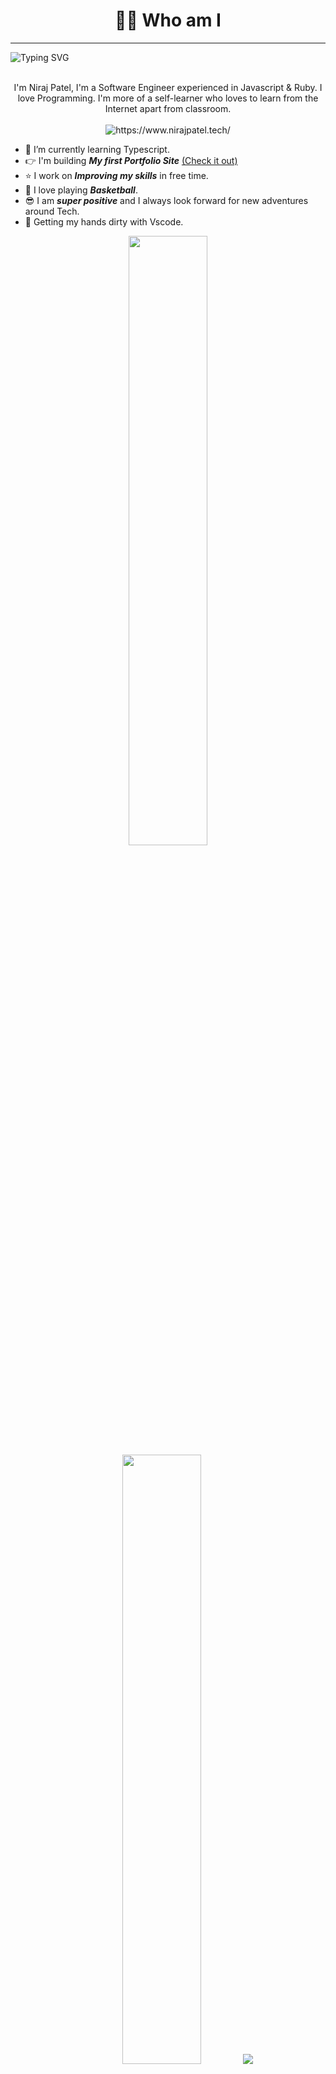 <h1 align="center"> 👨‍💻 Who am I </h1>

---

<img src ="https://readme-typing-svg.herokuapp.com?font=Montserrat&color=24F7F4&size=24&lines=Hey+there,+I'm+Niraj;I'm+A+Software+Engineer.;Full-Stack+Developer.;An+Open-Source+Enthusiast+!.;" alt="Typing SVG" >

<p align="center">
  <br>
  I'm Niraj Patel, I'm a Software Engineer experienced in Javascript & Ruby. I love Programming.
  I'm more of a self-learner who loves to learn from the Internet apart from classroom.
  <br> <br>
  <img src="https://komarev.com/ghpvc/?username=niraj23&color=green&style=flat" color=green alt="https://www.nirajpatel.tech/" /> 
 </p>

- &#128214; I’m currently learning Typescript.
- &#128073; I'm building ***My first Portfolio Site*** [(Check it out)](https://www.nirajpatel.tech/)
- &#11088; I work on ***Improving my skills*** in free time.
- &#127936; I love playing ***Basketball***.
- &#128526; I am ***super positive*** and I always look forward for new adventures around Tech.
- &#129311; Getting my hands dirty with Vscode.

<p align="center">
  <img height="50%" width="auto" src ="https://github-readme-stats.vercel.app/api?username=niraj23&show_icons=true&count_private=true&theme=darcula&hide_border=true&hide=issues,contribs&bg_color=00000000">
  <img height="50%" width="auto" src ="https://github-readme-stats.vercel.app/api/top-langs/?username=niraj23&layout=compact&hide_border=true&theme=darcula&bg_color=00000000&langs_count=6&hide=jupyter%20notebook,tex,css,php">
  <img src ="https://github-readme-streak-stats.herokuapp.com?user=niraj23&theme=darcula&hide_border=true&background=FFFFFF00">
</p>

